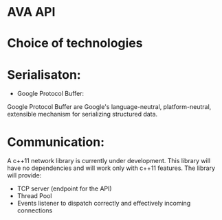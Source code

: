 # AVA API


# Choice of technologies


# Serialisaton:

- Google Protocol Buffer:

Google Protocol Buffer are Google's language-neutral, platform-neutral,
extensible mechanism for serializing structured data.


# Communication:

A c++11 network library is currently under development. This library will have
no dependencies and will work only with c++11 features.
The library will provide:

- TCP server (endpoint for the API)
- Thread Pool
- Events listener to dispatch correctly and effectively incoming connections
